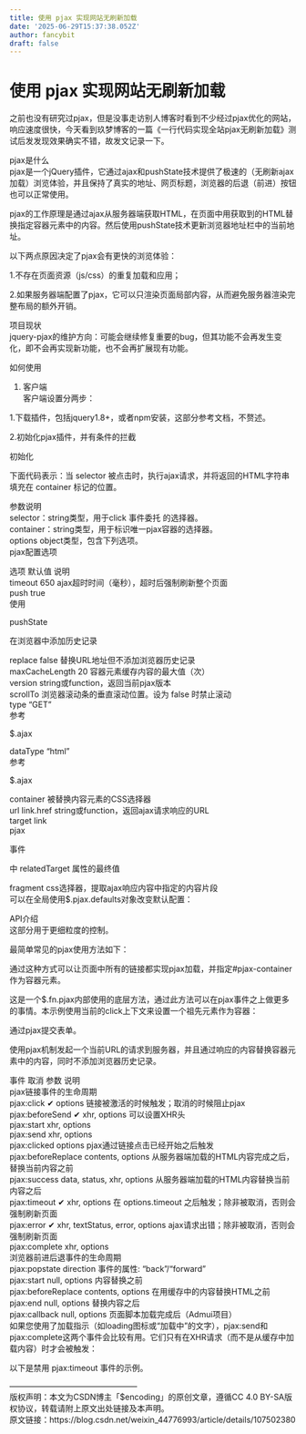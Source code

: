 ```yaml
---
title: 使用 pjax 实现网站无刷新加载
date: '2025-06-29T15:37:38.052Z'
author: fancybit
draft: false
---
```

<div class="header"><h1 class="single-title animate__animated animate__pulse animate__faster">使用 pjax 实现网站无刷新加载</h1></div>

<div class="content" id="content"><p>之前也没有研究过pjax，但是没事走访别人博客时看到不少经过pjax优化的网站，响应速度很快，今天看到玖梦博客的一篇《一行代码实现全站pjax无刷新加载》测试后发发现效果确实不错，故发文记录一下。</p><p>pjax是什么<br> pjax是一个jQuery插件，它通过ajax和pushState技术提供了极速的（无刷新ajax加载）浏览体验，并且保持了真实的地址、网页标题，浏览器的后退（前进）按钮也可以正常使用。</p><p>pjax的工作原理是通过ajax从服务器端获取HTML，在页面中用获取到的HTML替换指定容器元素中的内容。然后使用pushState技术更新浏览器地址栏中的当前地址。</p><p>以下两点原因决定了pjax会有更快的浏览体验：</p><p>1.不存在页面资源（js/css）的重复加载和应用；</p><p>2.如果服务器端配置了pjax，它可以只渲染页面局部内容，从而避免服务器渲染完整布局的额外开销。</p><p>项目现状<br> jquery-pjax的维护方向：可能会继续修复重要的bug，但其功能不会再发生变化，即不会再实现新功能，也不会再扩展现有功能。</p><p>如何使用</p><ol><li>客户端<br> 客户端设置分两步：</li></ol><p>1.下载插件，包括jquery1.8+，或者npm安装，这部分参考文档，不赘述。</p><p>2.初始化pjax插件，并有条件的拦截</p><p>初始化</p><!-- raw HTML omitted --><p>下面代码表示：当 selector 被点击时，执行ajax请求，并将返回的HTML字符串填充在 container 标记的位置。</p><p>参数说明<br> selector：string类型，用于click 事件委托 的选择器。<br> container：string类型，用于标识唯一pjax容器的选择器。<br> options object类型，包含下列选项。<br> pjax配置选项</p><!-- raw HTML omitted --><p>选项 默认值 说明<br> timeout 650 ajax超时时间（毫秒），超时后强制刷新整个页面<br> push true<br> 使用</p><p>pushState</p><p>在浏览器中添加历史记录</p><p>replace false 替换URL地址但不添加浏览器历史记录<br> maxCacheLength 20 容器元素缓存内容的最大值（次）<br> version string或function，返回当前pjax版本<br> scrollTo 浏览器滚动条的垂直滚动位置。设为 false 时禁止滚动<br> type “GET”<br> 参考</p><p>$.ajax</p><p>dataType “html”<br> 参考</p><p>$.ajax</p><p>container 被替换内容元素的CSS选择器<br> url link.href string或function，返回ajax请求响应的URL<br> target link<br> pjax</p><p>事件</p><p>中 relatedTarget 属性的最终值</p><p>fragment css选择器，提取ajax响应内容中指定的内容片段<br> 可以在全局使用$.pjax.defaults对象改变默认配置：</p><!-- raw HTML omitted --><!-- raw HTML omitted --><p>API介绍<br> 这部分用于更细粒度的控制。</p><p>最简单常见的pjax使用方法如下：</p><!-- raw HTML omitted --><p>通过这种方式可以让页面中所有的链接都实现pjax加载，并指定#pjax-container作为容器元素。</p><!-- raw HTML omitted --><!-- raw HTML omitted --><p>这是一个$.fn.pjax内部使用的底层方法，通过此方法可以在pjax事件之上做更多的事情。本示例使用当前的click上下文来设置一个祖先元素作为容器：</p><p>通过pjax提交表单。</p><!-- raw HTML omitted --><!-- raw HTML omitted --><p>使用pjax机制发起一个当前URL的请求到服务器，并且通过响应的内容替换容器元素中的内容，同时不添加浏览器历史记录。</p><!-- raw HTML omitted --><!-- raw HTML omitted --><p>事件 取消 参数 说明<br> pjax链接事件的生命周期<br> pjax:click ✔︎ options 链接被激活的时候触发；取消的时候阻止pjax<br> pjax:beforeSend ✔︎ xhr, options 可以设置XHR头<br> pjax:start xhr, options<br> pjax:send xhr, options<br> pjax:clicked options pjax通过链接点击已经开始之后触发<br> pjax:beforeReplace contents, options 从服务器端加载的HTML内容完成之后，替换当前内容之前<br> pjax:success data, status, xhr, options 从服务器端加载的HTML内容替换当前内容之后<br> pjax:timeout ✔︎ xhr, options 在 options.timeout 之后触发；除非被取消，否则会强制刷新页面<br> pjax:error ✔︎ xhr, textStatus, error, options ajax请求出错；除非被取消，否则会强制刷新页面<br> pjax:complete xhr, options<br> 浏览器前进后退事件的生命周期<br> pjax:popstate direction 事件的属性: “back”/“forward”<br> pjax:start null, options 内容替换之前<br> pjax:beforeReplace contents, options 在用缓存中的内容替换HTML之前<br> pjax:end null, options 替换内容之后<br> pjax:callback null, options 页面脚本加载完成后（Admui项目）<br> 如果您使用了加载指示（如loading图标或“加载中”的文字），pjax:send和pjax:complete这两个事件会比较有用。它们只有在XHR请求（而不是从缓存中加载内容）时才会被触发：</p><p>以下是禁用 pjax:timeout 事件的示例。</p><!-- raw HTML omitted --><!-- raw HTML omitted --><p>————————————————<br> 版权声明：本文为CSDN博主「$encoding」的原创文章，遵循CC 4.0 BY-SA版权协议，转载请附上原文出处链接及本声明。<br> 原文链接：https://blog.csdn.net/weixin_44776993/article/details/107502380</p><!-- raw HTML omitted --><!-- raw HTML omitted --><blockquote></blockquote></div>

